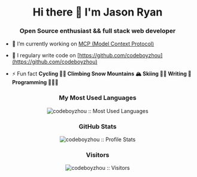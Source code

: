 <h1 align="center">Hi there 👋 I'm Jason Ryan</h1>
<h3 align="center">Open Source enthusiast && full stack web developer</h3>

- 🔭&nbsp;I’m currently working on [MCP (Model Context Protocol)](https://github.com/modelcontextprotocol)

- 📝&nbsp;I regulary write code on [https://github.com/codeboyzhou](https://github.com/codeboyzhou)

- ⚡&nbsp;Fun fact **Cycling 🚴🏻 Climbing Snow Mountains 🏔 Skiing 🏂🏻 Writing 📖 Programming 👨🏻‍💻**

<!-- top langs -->
<h3 align="center">My Most Used Languages</h3>
<p align="center">
  <img src="https://github-readme-stats.vercel.app/api/top-langs/?username=codeboyzhou&langs_count=10&theme=tokyonight" alt="codeboyzhou :: Most Used Languages"/>
</p>

<!-- github stats -->
<h3 align="center">GitHub Stats</h3>
<p align="center">
  <img src="https://github-readme-stats.vercel.app/api?username=codeboyzhou&show_icons=true&theme=synthwave" alt="codeboyzhou :: Profile Stats"/>
</p>

<!-- visitors -->
<h3 align="center">Visitors</h3>
<p align="center">
  <img src="https://profile-counter.glitch.me/{codeboyzhou}/count.svg" alt="codeboyzhou :: Visitors"/>
</p>

<!--

Here are some ideas to get you started:

- 🔭 I’m currently working on ...
- 🌱 I’m currently learning ...
- 👯 I’m looking to collaborate on ...
- 🤔 I’m looking for help with ...
- 💬 Ask me about ...
- 📫 How to reach me: ...
- 😄 Pronouns: ...
- ⚡ Fun fact: ...

-->
